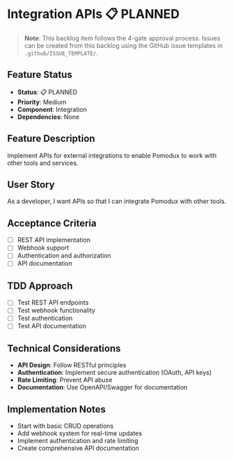 # Integration APIs 📋 PLANNED

> **Note**: This backlog item follows the 4-gate approval process. Issues can be created from this backlog using the GitHub issue templates in `.github/ISSUE_TEMPLATE/`.

## Feature Status
- **Status**: 📋 PLANNED
- **Priority**: Medium
- **Component**: Integration
- **Dependencies**: None

## Feature Description

Implement APIs for external integrations to enable Pomodux to work with other tools and services.

## User Story

As a developer, I want APIs so that I can integrate Pomodux with other tools.

## Acceptance Criteria

- [ ] REST API implementation
- [ ] Webhook support
- [ ] Authentication and authorization
- [ ] API documentation

## TDD Approach

- [ ] Test REST API endpoints
- [ ] Test webhook functionality
- [ ] Test authentication
- [ ] Test API documentation

## Technical Considerations

- **API Design**: Follow RESTful principles
- **Authentication**: Implement secure authentication (OAuth, API keys)
- **Rate Limiting**: Prevent API abuse
- **Documentation**: Use OpenAPI/Swagger for documentation

## Implementation Notes

- Start with basic CRUD operations
- Add webhook system for real-time updates
- Implement authentication and rate limiting
- Create comprehensive API documentation 